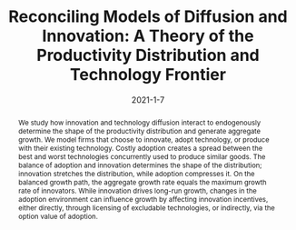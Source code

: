 ---
# Documentation: https://sourcethemes.com/academic/docs/managing-content/

title: 'Reconciling Models of Diffusion and Innovation: A Theory of the Productivity Distribution and Technology Frontier'
subtitle: ''
summary: ' We study how innovation and technology diffusion interact to endogenously determine the shape of the productivity distribution and generate aggregate growth.'
authors:
- Jess Benhabib
- Jesse Perla
- Christopher Tonetti
categories: []
date: '2021-1-7'
lastmod: 2021-01-07T06:20:03-07:00
featured: true
draft: false

# Featured image
# To use, add an image named `featured.jpg/png` to your page's folder.
# Focal points: Smart, Center, TopLeft, Top, TopRight, Left, Right, BottomLeft, Bottom, BottomRight.
image:
  caption: ''
  focal_point: ''
  preview_only: false

# Projects (optional).
#   Associate this post with one or more of your projects.
#   Simply enter your project's folder or file name without extension.
#   E.g. `projects = ["internal-project"]` references `content/project/deep-learning/index.md`.
projects: ["information-diffusion"]
publishDate: '2021-01-07T13:19:59.050789Z'
publication_types:
- 2
publication: '**Forthcoming at Econometrica**'
abstract: We study how innovation and technology diffusion interact to endogenously determine the shape of the productivity distribution and generate aggregate growth. We model firms that choose to innovate, adopt technology, or produce with their existing technology. Costly adoption creates a spread between the best and worst technologies concurrently used to produce similar goods. The balance of adoption and innovation determines the shape of the distribution; innovation stretches the distribution, while adoption compresses it. On the balanced growth path, the aggregate growth rate equals the maximum growth rate of innovators. While innovation drives long-run growth, changes in the adoption environment can influence growth by affecting innovation incentives, either directly, through licensing of excludable technologies, or indirectly, via the option value of adoption.
---